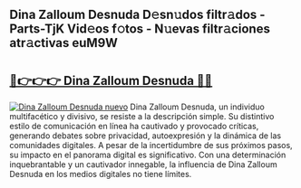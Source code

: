 ## Dina Zalloum Desnuda D𝚎sn𝚞dos filtr𝚊dos - Parts-TjK Vid𝚎os f𝚘tos - N𝚞evas filtr𝚊ciones atr𝚊ctivas euM9W

# <h2><a href="http://mb05wy.tromn.icu/?c=Dina+Zalloum+Desnuda">🔗👉👉👉 Dina Zalloum Desnuda 🔗🔗</a></h2>

[![Dina Zalloum Desnuda nuevo](https://i.imgur.com/pEAQMta.gif)](http://mb05wy.tromn.icu/?c=Dina+Zalloum+Desnuda)
Dina Zalloum Desnuda, un individuo multifacético y divisivo, se resiste a la descripción simple. Su distintivo estilo de comunicación en línea ha cautivado y provocado críticas, generando debates sobre privacidad, autoexpresión y la dinámica de las comunidades digitales. A pesar de la incertidumbre de sus próximos pasos, su impacto en el panorama digital es significativo. Con una determinación inquebrantable y un cautivador innegable, la influencia de Dina Zalloum Desnuda en los medios digitales no tiene límites.
